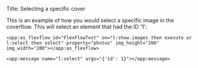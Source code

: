 Title: Selecting a specific cover

This is an example of how you would select a specific image in the coverflow.  This will select an element that had the ID '1':

    <app:as_flexflow id="FlexFlowTest" on="l:show.images then execute or l:select then select" property="photos" img_height="200" img_width="200"></app:as_flexflow>

    <app:message name="l:select" args="{'id': 1}"></app:message>

